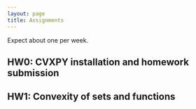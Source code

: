 ```yaml
---
layout: page
title: Assignments
---
```


Expect about one per week.

## HW0: CVXPY installation and homework submission

## HW1: Convexity of sets and functions